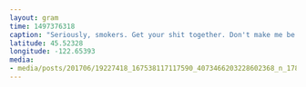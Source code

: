 ```yaml
---
layout: gram
time: 1497376318
caption: "Seriously, smokers. Get your shit together. Don't make me be the \"asshole\" that tells you to put your trash where it belongs."
latitude: 45.52328
longitude: -122.65393
media:
- media/posts/201706/19227418_167538117117590_4073466203228602368_n_17884541143013899.jpg
---
```

